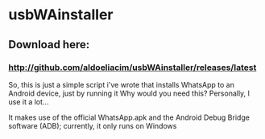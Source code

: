 # usbWAinstaller
## Download here:
### http://github.com/aldoeliacim/usbWAinstaller/releases/latest

So, this is just a simple script i've wrote that installs WhatsApp to an Android device, just by running it
Why would you need this? Personally, I use it a lot...

It makes use of the official WhatsApp.apk and the Android Debug Bridge software (ADB); currently, it only runs on Windows

